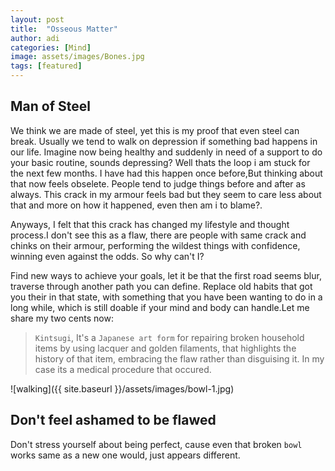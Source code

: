 ```yaml
---
layout: post
title:  "Osseous Matter"
author: adi
categories: [Mind]
image: assets/images/Bones.jpg
tags: [featured]
---
```

## Man of Steel
We think we are made of steel, yet this is my proof that even steel can break. Usually we tend to walk on depression if something bad happens in our life. Imagine now being healthy and suddenly in need of a support to do your basic routine, sounds depressing? Well thats the loop i am stuck for the next few months. I have had this happen once before,But thinking about that now feels obselete. People tend to judge things before and after as always. This crack in my armour feels bad but they seem to care less about that and more on how it happened, even then am i to blame?.

Anyways, I felt that this crack has changed my lifestyle and thought process.I don't see this as a flaw, there are people with same crack and chinks on their armour, performing the wildest things with confidence, winning even against the odds. So why can't I?

Find new ways to achieve your goals, let it be that the first road seems blur, traverse through another path you can define. Replace old habits that got you their in that state, with something that you have been wanting to do in a long while, which is still doable if your mind and body can handle.Let me share my two cents now:

>`Kintsugi`, It's a `Japanese art form` for repairing broken household items by using lacquer and golden filaments, that highlights the history of that item, embracing the flaw rather than disguising it. In my case its a medical procedure that occured. 

![walking]({{ site.baseurl }}/assets/images/bowl-1.jpg)

## Don't feel ashamed to be flawed 
Don't stress yourself about being perfect, cause even that broken `bowl` works same as a new one would, just appears different.




